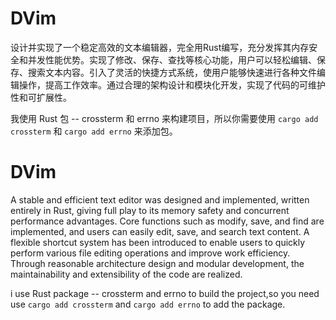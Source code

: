 # DVim
设计并实现了一个稳定高效的文本编辑器，完全用Rust编写，充分发挥其内存安全和并发性能优势。实现了修改、保存、查找等核心功能，用户可以轻松编辑、保存、搜索文本内容。引入了灵活的快捷方式系统，使用户能够快速进行各种文件编辑操作，提高工作效率。通过合理的架构设计和模块化开发，实现了代码的可维护性和可扩展性。

我使用 Rust 包 -- crossterm 和 errno 来构建项目，所以你需要使用 `cargo add crossterm` 和 `cargo add errno` 来添加包。

# DVim
A stable and efficient text editor was designed and implemented, written entirely in Rust, giving full play to its memory safety and concurrent performance advantages. Core functions such as modify, save, and find are implemented, and users can easily edit, save, and search text content. A flexible shortcut system has been introduced to enable users to quickly perform various file editing operations and improve work efficiency. Through reasonable architecture design and modular development, the maintainability and extensibility of the code are realized.

i use Rust package -- crossterm and errno to build the project,so you need use `cargo add crossterm` and `cargo add errno` to add the package.
